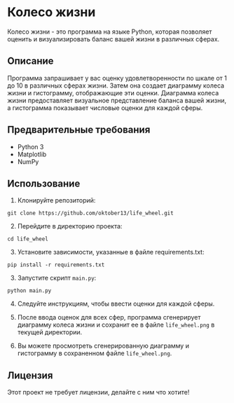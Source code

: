 # Колесо жизни

Колесо жизни - это программа на языке Python, которая позволяет оценить и визуализировать баланс вашей жизни в различных сферах.

## Описание

Программа запрашивает у вас оценку удовлетворенности по шкале от 1 до 10 в различных сферах жизни. Затем она создает диаграмму колеса жизни и гистограмму, отображающие эти оценки. Диаграмма колеса жизни предоставляет визуальное представление баланса вашей жизни, а гистограмма показывает числовые оценки для каждой сферы.

## Предварительные требования

- Python 3
- Matplotlib
- NumPy

## Использование

1. Клонируйте репозиторий:
```
git clone https://github.com/oktober13/life_wheel.git
```
2. Перейдите в директорию проекта:
```
cd life_wheel
```
3. Установите зависимости, указанные в файле requirements.txt:
```
pip install -r requirements.txt
```
3. Запустите скрипт `main.py`:
```
python main.py
```
4. Следуйте инструкциям, чтобы ввести оценки для каждой сферы.

5. После ввода оценок для всех сфер, программа сгенерирует диаграмму колеса жизни и сохранит ее в файле `life_wheel.png` в текущей директории.

6. Вы можете просмотреть сгенерированную диаграмму и гистограмму в сохраненном файле `life_wheel.png`.

## Лицензия

Этот проект не требует лицензии, делайте с ним что хотите!